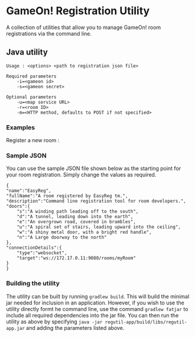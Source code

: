 # GameOn! Registration Utility

A collection of utilities that allow you to manage GameOn! room registrations via the command line.

## Java utility

```
Usage : <options> <path to registration json file>

Required parameters
	-i=<gameon id>
	-s=<gameon secret>

Optional parameters
	-u=<map service URL>
	-r=<room ID>
	-m=<HTTP method, defaults to POST if not specified>
```

### Examples

Register a new room :


### Sample JSON

You can use the sample JSON file shown below as the starting point for your room registration. Simply change the values as required.

```
{
"name":"EasyReg",
"fullName":"A room registered by EasyReg tm.",
"description":"Command line registration tool for room developers.",
"doors":{
	"s":"A winding path leading off to the south",
	"d":"A tunnel, leading down into the earth",
	"e":"An overgrown road, covered in brambles",
	"u":"A spiral set of stairs, leading upward into the ceiling",
	"w":"A shiny metal door, with a bright red handle",
	"n":"A Large doorway to the north"
},
"connectionDetails":{
	"type":"websocket",
	"target":"ws://172.17.0.11:9080/rooms/myRoom"
}
}

```

### Building the utility

The utility can be built by running `gradlew build`. This will build the minimal jar needed for inclusion in an application. However, if you wish to use the utility directly formt he command line, use the command `gradlew fatjar` to include all required dependencies into the jar file. You can then run the utility as above by specifying `java -jar regutil-app/build/libs/regutil-app.jar` and adding the parameters listed above.
